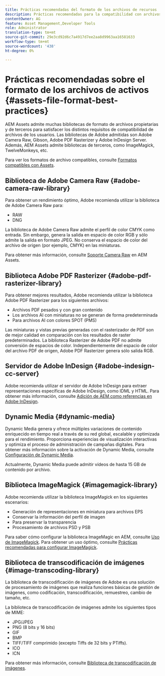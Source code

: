 ```yaml
---
title: Prácticas recomendadas del formato de los archivos de recursos
description: Prácticas recomendadas para la compatibilidad con archivos en AEM Assets.
contentOwner: AG
feature: Asset Management,Developer Tools
role: Administrator
translation-type: tm+mt
source-git-commit: 29e3cd92d6c7a4917d7ee2aa8d9963aa16581633
workflow-type: tm+mt
source-wordcount: '438'
ht-degree: 0%

---
```



# Prácticas recomendadas sobre el formato de los archivos de activos {#assets-file-format-best-practices}

AEM Assets admite muchas bibliotecas de formato de archivos propietarias y de terceros para satisfacer los distintos requisitos de compatibilidad de archivos de los usuarios. Las bibliotecas de Adobe admitidas son Adobe Camera Raw, Gibson, Adobe PDF Rasterizer y Adobe InDesign Server. Además, AEM Assets admite bibliotecas de terceros, como ImageMagick, TwelveMonkeys, etc.

Para ver los formatos de archivo compatibles, consulte [Formatos compatibles con Assets](assets-formats.md).

## Biblioteca de Adobe Camera Raw {#adobe-camera-raw-library}

Para obtener un rendimiento óptimo, Adobe recomienda utilizar la biblioteca de Adobe Camera Raw para:

* RAW
* DNG

La biblioteca de Adobe Camera Raw admite el perfil de color CMYK como entrada. Sin embargo, genera la salida en espacio de color RGB y sólo admite la salida en formato JPEG. No conserva el espacio de color del archivo de origen (por ejemplo, CMYK) en las miniaturas.

Para obtener más información, consulte [Soporte Camera Raw](camera-raw.md) en AEM Assets.

## Biblioteca Adobe PDF Rasterizer {#adobe-pdf-rasterizer-library}

Para obtener mejores resultados, Adobe recomienda utilizar la biblioteca Adobe PDF Rasterizer para los siguientes archivos:

* Archivos PDF pesados y con gran contenido
* Los archivos AI con miniaturas no se generan de forma predeterminada
* Para archivos AI con colores SPOT (PMS)

Las miniaturas y vistas previas generadas con el rasterizador de PDF son de mejor calidad en comparación con los resultados de raster predeterminados. La biblioteca Rasterizer de Adobe PDF no admite conversión de espacios de color. Independientemente del espacio de color del archivo PDF de origen, Adobe PDF Rasterizer genera sólo salida RGB.

## Servidor de Adobe InDesign {#adobe-indesign-cc-server}

Adobe recomienda utilizar el servidor de Adobe InDesign para extraer representaciones específicas de Adobe InDesign, como IDML y HTML. Para obtener más información, consulte [Adición de AEM como referencias en Adobe InDesign](managing-linked-subassets.md#add-aem-assets-as-references-in-adobe-indesign).

## Dynamic Media  {#dynamic-media}

Dynamic Media genera y ofrece múltiples variaciones de contenido enriquecido en tiempo real a través de su red global, escalable y optimizada para el rendimiento. Proporciona experiencias de visualización interactivas y optimiza el proceso de administración de campañas digitales. Para obtener más información sobre la activación de Dynamic Media, consulte [Configuración de Dynamic Media](config-dynamic.md).

Actualmente, Dynamic Media puede admitir vídeos de hasta 15 GB de contenido por archivo.

## Biblioteca ImageMagick {#imagemagick-library}

Adobe recomienda utilizar la biblioteca ImageMagick en los siguientes escenarios:

* Generación de representaciones en miniatura para archivos EPS
* Conservar la información del perfil de imagen
* Para preservar la transparencia
* Procesamiento de archivos PSD y PSB

Para saber cómo configurar la biblioteca ImageMagic en AEM, consulte [Uso de ImageMagick](media-handlers.md#an-example-using-imagemagick). Para obtener un uso óptimo, consulte [Prácticas recomendadas para configurar ImageMagick](best-practices-for-imagemagick.md).

## Biblioteca de transcodificación de imágenes {#image-transcoding-library}

La biblioteca de transcodificación de imágenes de Adobe es una solución de procesamiento de imágenes que realiza funciones básicas de gestión de imágenes, como codificación, transcodificación, remuestreo, cambio de tamaño, etc.

La biblioteca de transcodificación de imágenes admite los siguientes tipos de MIME:

* JPG/JPEG
* PNG (8 bits y 16 bits)
* GIF
* BMP
* TIFF/TIFF comprimido (excepto Tiffs de 32 bits y PTiffs).
* ICO
* ICN

Para obtener más información, consulte [Biblioteca de transcodificación de imágenes](imaging-transcoding-library.md).
